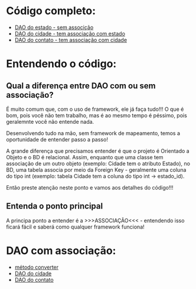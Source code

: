 # Código completo:
- [DAO do estado - sem associção](estado_dao_sqlite.dart)<br>
- [DAO do cidade - tem associação com estado](cidade_dao_sqlite.dart)<br>
- [DAO do contato - tem associação com cidade](contato_dao_sqlite.dart)<br>

# Entendendo o código:
## Qual a diferença entre DAO com ou sem associação?
<p>É muito comum que, com o uso de framework, ele já faça tudo!!! O que é bom, pois você não tem trabalho, mas é ao mesmo tempo é péssimo, pois geralemnte você não entende nada.</p>
<p>Desenvolvendo tudo na mão, sem framework de mapeamento, temos a oportunidade de entender passo a passo!</p>
<p>A grande diferença que precisamos entender é que o projeto é Orientado a Objeto e o BD é relacional. Assim, enquanto que uma classe tem associação de um outro objeto (exemplo: Cidade tem o atributo Estado), no BD, uma tabela associa por meio da Foreign Key - geralmente uma coluna do tipo int (exemplo: tabela Cidade tem a coluna do tipo int → estado_id).</p>
Então preste atenção neste ponto e vamos aos detalhes do código!!!

## Entenda o ponto principal
A principa ponto a entender é a >>>ASSOCIAÇÃO<<< - entendendo isso ficará fácil e saberá como qualquer framework funciona!<br>

# DAO com associação:
- [método converter](converter.md)<br>
- [DAO do cidade](cidade_dao_sqlite.dart)<br>
- [DAO do contato](contato_dao_sqlite.dart)<br>

